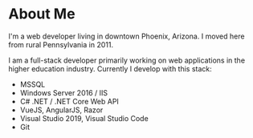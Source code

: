 # About Me

I'm a web developer living in downtown Phoenix, Arizona. I moved here from rural Pennsylvania in 2011. 

I am a full-stack developer primarily working on web applications in the higher education industry. Currently I develop with this stack:
- MSSQL 
- Windows Server 2016 / IIS
- C# .NET / .NET Core Web API
- VueJS, AngularJS, Razor
- Visual Studio 2019, Visual Studio Code
- Git